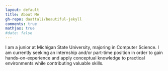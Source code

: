 ```yaml
---
layout: default
title: About Me
gh-repo: daattali/beautiful-jekyll
comments: true
mathjax: true
#date: false
---
```


I am a junior at Michigan State University, majoring in Computer Science. I am currently seeking an internship and/or part-time position in order to gain hands-on-experience and apply conceptual knowledge to practical environments while contributing valuable skills.